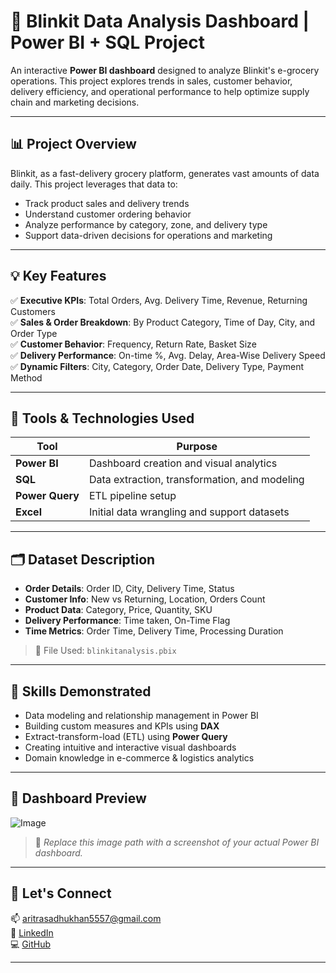 # 🛒 Blinkit Data Analysis Dashboard | Power BI + SQL Project

An interactive **Power BI dashboard** designed to analyze Blinkit's e-grocery operations. This project explores trends in sales, customer behavior, delivery efficiency, and operational performance to help optimize supply chain and marketing decisions.

---

## 📊 Project Overview

Blinkit, as a fast-delivery grocery platform, generates vast amounts of data daily. This project leverages that data to:

- Track product sales and delivery trends
- Understand customer ordering behavior
- Analyze performance by category, zone, and delivery type
- Support data-driven decisions for operations and marketing

---

## 💡 Key Features

✅ **Executive KPIs**: Total Orders, Avg. Delivery Time, Revenue, Returning Customers  
✅ **Sales & Order Breakdown**: By Product Category, Time of Day, City, and Order Type  
✅ **Customer Behavior**: Frequency, Return Rate, Basket Size  
✅ **Delivery Performance**: On-time %, Avg. Delay, Area-Wise Delivery Speed  
✅ **Dynamic Filters**: City, Category, Order Date, Delivery Type, Payment Method

---

## 🧰 Tools & Technologies Used

| Tool         | Purpose                                        |
|--------------|------------------------------------------------|
| **Power BI** | Dashboard creation and visual analytics        |
| **SQL**      | Data extraction, transformation, and modeling  |
| **Power Query** | ETL pipeline setup                         |
| **Excel**    | Initial data wrangling and support datasets    |

---

## 🗂️ Dataset Description

- **Order Details**: Order ID, City, Delivery Time, Status  
- **Customer Info**: New vs Returning, Location, Orders Count  
- **Product Data**: Category, Price, Quantity, SKU  
- **Delivery Performance**: Time taken, On-Time Flag  
- **Time Metrics**: Order Time, Delivery Time, Processing Duration

> 📁 File Used: `blinkitanalysis.pbix`

---

## 🧠 Skills Demonstrated

- Data modeling and relationship management in Power BI  
- Building custom measures and KPIs using **DAX**  
- Extract-transform-load (ETL) using **Power Query**  
- Creating intuitive and interactive visual dashboards  
- Domain knowledge in e-commerce & logistics analytics

---

## 📸 Dashboard Preview

![Image](https://github.com/user-attachments/assets/1a430049-852d-4aa4-9023-fcba7cceee01)

> 📝 *Replace this image path with a screenshot of your actual Power BI dashboard.*

---

## 🔗 Let's Connect

📫 aritrasadhukhan5557@gmail.com  
🔗 [LinkedIn](https://www.linkedin.com/in/aritrasadhukhan)  
💻 [GitHub](https://github.com/AritraSadhukhan)

---


